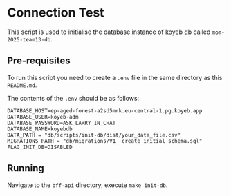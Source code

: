 # Connection Test

This script is used to initialise the database instance of [koyeb db](https://www.koyeb.com/docs/databases) called `mom-2025-team13-db`.

## Pre-requisites

To run this script you need to create a `.env` file in the same directory as this `README.md`.

The contents of the `.env` should be as follows:

```
DATABASE_HOST=ep-aged-forest-a2sd5mrk.eu-central-1.pg.koyeb.app
DATABASE_USER=koyeb-adm
DATABASE_PASSWORD=ASK_LARRY_IN_CHAT
DATABASE_NAME=koyebdb
DATA_PATH = "db/scripts/init-db/dist/your_data_file.csv"
MIGRATIONS_PATH = "db/migrations/V1__create_initial_schema.sql"
FLAG_INIT_DB=DISABLED
```

## Running

Navigate to the `bff-api` directory, execute `make init-db`.
